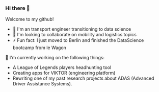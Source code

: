 ### Hi there 👋

Welcome to my github!

- 🌱 I'm an transport engineer transitioning to data science
- 👯 I'm looking to collaborate on mobility and logistics topics
- ⚡ Fun fact: I just moved to Berlin and finished the DataScience bootcamp from le Wagon

🔭 I'm currently working on the following things: 
- A League of Legends players headhunting tool
- Creating apps for VIKTOR (engineering platform)
- Rewriting one of my past research projects about ADAS (Advanced Driver Assistance Systems).

